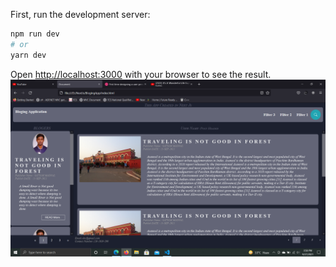 First, run the development server:

```bash
npm run dev
# or
yarn dev
```

Open [http://localhost:3000](http://localhost:3000) with your browser to see the result.
<img src="https://github.com/SATYAM9717069261/Next_Js/blob/Design/Design/Screenshot.png" alt="Application Image "/>
